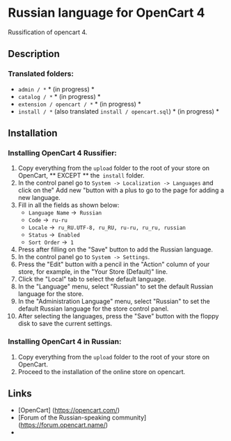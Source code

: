 # Russian language for OpenCart 4
Russification of opencart 4.

## Description

### Translated folders:
* `admin / *` * (in progress) *
* `catalog / *` * (in progress) *
* `extension / opencart / *` * (in progress) *
* `install / *` (also translated `install / opencart.sql`) * (in progress) *

## Installation

### Installing OpenCart 4 Russifier:
1. Copy everything from the `upload` folder to the root of your store on OpenCart, ** EXCEPT ** the` install` folder.
2. In the control panel go to `System -> Localization -> Languages` and click on the" Add new "button with a plus to go to the page for adding a new language.
3. Fill in all the fields as shown below:
    * `Language Name` ->` Russian`
    * `Code` ->` ru-ru`
    * `Locale` ->` ru_RU.UTF-8, ru_RU, ru-ru, ru_ru, russian`
    * `Status` ->` Enabled`
    * `Sort Order` ->` 1`
4. Press after filling on the "Save" button to add the Russian language.
5. In the control panel go to `System -> Settings`.
6. Press the "Edit" button with a pencil in the "Action" column of your store, for example, in the "Your Store (Default)" line.
7. Click the "Local" tab to select the default language.
8. In the "Language" menu, select "Russian" to set the default Russian language for the store.
9. In the "Administration Language" menu, select "Russian" to set the default Russian language for the store control panel.
10. After selecting the languages, press the "Save" button with the floppy disk to save the current settings.

### Installing OpenCart 4 in Russian:
1. Copy everything from the `upload` folder to the root of your store on OpenCart.
2. Proceed to the installation of the online store on opencart.

## Links
* [OpenCart] (https://opencart.com/)
* [Forum of the Russian-speaking community] (https://forum.opencart.name/)
* 
